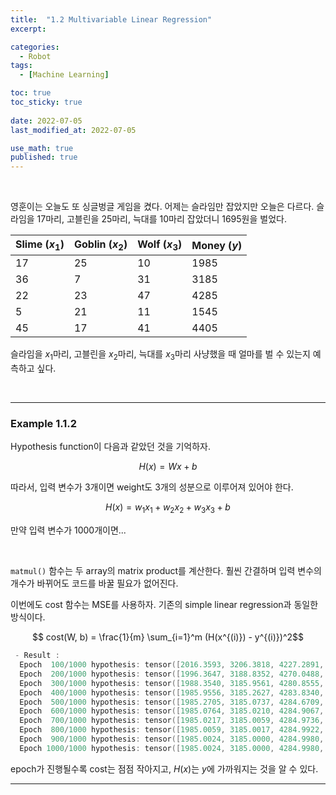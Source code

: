 ```yaml
---
title:  "1.2 Multivariable Linear Regression"
excerpt: 

categories:
  - Robot
tags:
  - [Machine Learning]

toc: true
toc_sticky: true
 
date: 2022-07-05
last_modified_at: 2022-07-05

use_math: true
published: true
---
```


<br>

영훈이는 오늘도 또 싱글벙글 게임을 켰다. 어제는 슬라임만 잡았지만 오늘은 다르다. 슬라임을 17마리, 고블린을 25마리, 늑대를 10마리 잡았더니 1695원을 벌었다. 

|Slime ($x_1$)|Goblin ($x_2$)|Wolf ($x_3$)|Money ($y$)|
|---|---|---|---|
|17|25|10|1985|
|36|7|31|3185|
|22|23|47|4285|
|5|21|11|1545|
|45|17|41|4405|

슬라임을 $x_1$마리, 고블린을 $x_2$마리, 늑대를 $x_3$마리 사냥했을 때 얼마를 벌 수 있는지 예측하고 싶다.

<script src="https://gist.github.com/PYOHYU/cd532dc35baf2de9019a47e4d883b206.js"></script>

<br>

***

### Example 1.1.2

Hypothesis function이 다음과 같았던 것을 기억하자.

$$H(x) = Wx + b$$

따라서, 입력 변수가 3개이면 weight도 3개의 성분으로 이루어져 있어야 한다.

$$H(x) = w_1x_1 + w_2x_2 + w_3x_3 + b$$

만약 입력 변수가 1000개이면...

<br>

`matmul()` 함수는 두 array의 matrix product를 계산한다. 훨씬 간결하며 입력 변수의 개수가 바뀌어도 코드를 바꿀 필요가 없어진다.

이번에도 cost 함수는 MSE를 사용하자. 기존의 simple linear regression과 동일한 방식이다.

$$ cost(W, b) = \frac{1}{m} \sum_{i=1}^m (H(x^{(i)}) - y^{(i)})^2$$

<script src="https://gist.github.com/PYOHYU/b00a8a1a237856f16b72923d3d6426e4.js"></script>

```cpp
 - Result : 
  Epoch  100/1000 hypothesis: tensor([2016.3593, 3206.3818, 4227.2891, 1537.0814, 4428.6533]), W: tensor([32.8706, 35.3919, 57.2540]), b: 0.0000, Cost: 1078.664307
  Epoch  200/1000 hypothesis: tensor([1996.3647, 3188.8352, 4270.0488, 1545.6074, 4410.2295]), W: tensor([30.7304, 35.2673, 59.2133]), b: 0.0000, Cost: 79.024063
  Epoch  300/1000 hypothesis: tensor([1988.3540, 3185.9561, 4280.8555, 1545.3354, 4406.3931]), W: tensor([30.2016, 35.0845, 59.7772]), b: 0.0000, Cost: 6.278736
  Epoch  400/1000 hypothesis: tensor([1985.9556, 3185.2627, 4283.8340, 1545.1041, 4405.3887]), W: tensor([30.0567, 35.0244, 59.9370]), b: 0.0000, Cost: 0.500723
  Epoch  500/1000 hypothesis: tensor([1985.2705, 3185.0737, 4284.6709, 1545.0300, 4405.1094]), W: tensor([30.0160, 35.0069, 59.9822]), b: 0.0000, Cost: 0.039957
  Epoch  600/1000 hypothesis: tensor([1985.0764, 3185.0210, 4284.9067, 1545.0085, 4405.0308]), W: tensor([30.0045, 35.0020, 59.9950]), b: 0.0000, Cost: 0.003199
  Epoch  700/1000 hypothesis: tensor([1985.0217, 3185.0059, 4284.9736, 1545.0026, 4405.0088]), W: tensor([30.0013, 35.0006, 59.9986]), b: 0.0000, Cost: 0.000257
  Epoch  800/1000 hypothesis: tensor([1985.0059, 3185.0017, 4284.9922, 1545.0005, 4405.0024]), W: tensor([30.0004, 35.0002, 59.9996]), b: 0.0000, Cost: 0.000021
  Epoch  900/1000 hypothesis: tensor([1985.0024, 3185.0000, 4284.9980, 1545.0006, 4405.0005]), W: tensor([30.0001, 35.0001, 59.9999]), b: 0.0000, Cost: 0.000002
  Epoch 1000/1000 hypothesis: tensor([1985.0024, 3185.0000, 4284.9980, 1545.0006, 4405.0005]), W: tensor([30.0001, 35.0001, 59.9999]), b: 0.0000, Cost: 0.000002
```

epoch가 진행될수록 cost는 점점 작아지고, $H(x)$는 $y$에 가까워지는 것을 알 수 있다.

***

<br>
